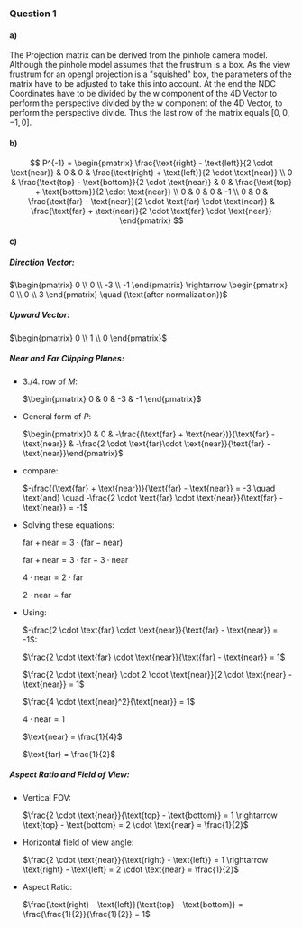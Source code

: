 ### Question 1

#### a)
The Projection matrix can be derived from the pinhole camera model. Although the pinhole model assumes that the frustrum is a box. As the view frustrum for an opengl projection is a "squished" box, the parameters of the matrix have to be adjusted to take this into account. At the end the NDC Coordinates have to be divided by the w component of the 4D Vector to perform the perspective divided by the w component of the 4D Vector, to perform the perspective divide. 
Thus the last row of the matrix equals $[0,0,-1,0]$.

#### b)
$$
P^{-1} = \begin{pmatrix}
\frac{\text{right} - \text{left}}{2 \cdot \text{near}} & 0 & 0 & \frac{\text{right} + \text{left}}{2 \cdot \text{near}} \\
0 & \frac{\text{top} - \text{bottom}}{2 \cdot \text{near}} & 0 & \frac{\text{top} + \text{bottom}}{2 \cdot \text{near}} \\
0 & 0 & 0 & -1 \\
0 & 0 & \frac{\text{far} - \text{near}}{2 \cdot \text{far} \cdot \text{near}} & \frac{\text{far} + \text{near}}{2 \cdot \text{far} \cdot \text{near}}
\end{pmatrix}
$$

#### c)
##### Direction Vector:


$\begin{pmatrix} 0 \\ 0 \\ -3 \\ -1 \end{pmatrix} \rightarrow \begin{pmatrix} 0 \\ 0 \\ 3 \end{pmatrix} \quad (\text{after normalization})$

##### Upward Vector:

$\begin{pmatrix} 0 \\ 1 \\ 0 \end{pmatrix}$

##### Near and Far Clipping Planes:

- 3./4. row of $M$:

	$\begin{pmatrix} 0 & 0 & -3 & -1 \end{pmatrix}$


- General form of $P$:

	$\begin{pmatrix}0 & 0 & -\frac{(\text{far} + \text{near})}{\text{far} - \text{near}} & -\frac{2 \cdot \text{far}\cdot \text{near}}{\text{far} - \text{near}}\end{pmatrix}$


- compare:

	$-\frac{(\text{far} + \text{near})}{\text{far} - \text{near}} = -3 \quad \text{and} \quad -\frac{2 \cdot \text{far} \cdot \text{near}}{\text{far} - \text{near}} = -1$

- Solving these equations:

	$\text{far} + \text{near} = 3 \cdot (\text{far} - \text{near})$

	$\text{far} + \text{near} = 3 \cdot \text{far} - 3 \cdot \text{near}$

	$4 \cdot \text{near} = 2 \cdot \text{far}$

	$2 \cdot \text{near} = \text{far}$

- Using:

	$-\frac{2 \cdot \text{far} \cdot \text{near}}{\text{far} - \text{near}} = -1$:

	$\frac{2 \cdot \text{far} \cdot \text{near}}{\text{far} - \text{near}} = 1$

	$\frac{2 \cdot \text{near} \cdot 2 \cdot \text{near}}{2 \cdot \text{near} - \text{near}} = 1$

	$\frac{4 \cdot \text{near}^2}{\text{near}} = 1$

	$4 \cdot \text{near} = 1$

	$\text{near} = \frac{1}{4}$

	$\text{far} = \frac{1}{2}$

##### Aspect Ratio and Field of View:

- Vertical FOV:

	$\frac{2 \cdot \text{near}}{\text{top} - \text{bottom}} = 1 \rightarrow \text{top} - \text{bottom} = 2 \cdot \text{near} = \frac{1}{2}$

- Horizontal field of view angle:

	$\frac{2 \cdot \text{near}}{\text{right} - \text{left}} = 1 \rightarrow \text{right} - \text{left} = 2 \cdot \text{near} = \frac{1}{2}$

- Aspect Ratio:

	$\frac{\text{right} - \text{left}}{\text{top} - \text{bottom}} = \frac{\frac{1}{2}}{\frac{1}{2}} = 1$
